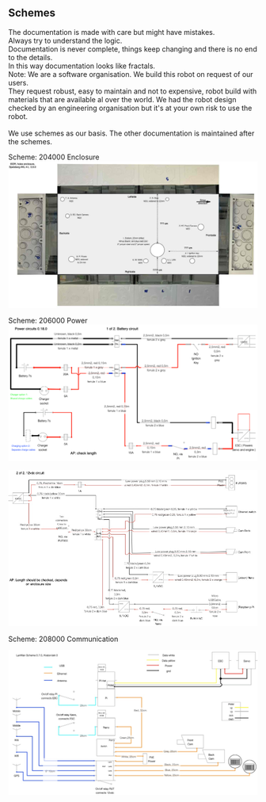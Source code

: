 ## Schemes
The documentation is made with care but might have mistakes.  
Always try to understand the logic.  
Documentation is never complete, things keep changing and there is no end to the details.  
In this way documentation looks like fractals.  
Note: We are a software organisation. We build this robot on request of our users.  
They request robust, easy to maintain and not to expensive, robot build with materials that are available al over the world. 
We had the robot design checked by an engineering organisation but it's at your own risk to use the robot.  
<br>
We use schemes as our basis. The other documentation is maintained after the schemes.  


Scheme: 204000 Enclosure
![](img/schemes/img204400.jpg)  

Scheme: 206000 Power
![](img/schemes/img206000P1.jpg)  
   
   
![](img/schemes/img206000P2.jpg)

  Scheme: 208000 Communication

![](img/schemes/img208000.jpg)